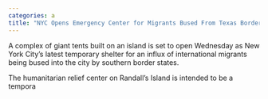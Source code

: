 ```yaml
---
categories: a
title: "NYC Opens Emergency Center for Migrants Bused From Texas Border"
---
```


A complex of giant tents built on an island is set to open Wednesday as New York City&#8217;s latest temporary shelter for an influx of international migrants being bused into the city by southern border states.



The humanitarian relief center on Randall&#8217;s Island is intended to be a tempora